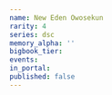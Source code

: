 ```yaml
---
name: New Eden Owosekun
rarity: 4
series: dsc
memory_alpha: ''
bigbook_tier:
events:
in_portal:
published: false
---
```

